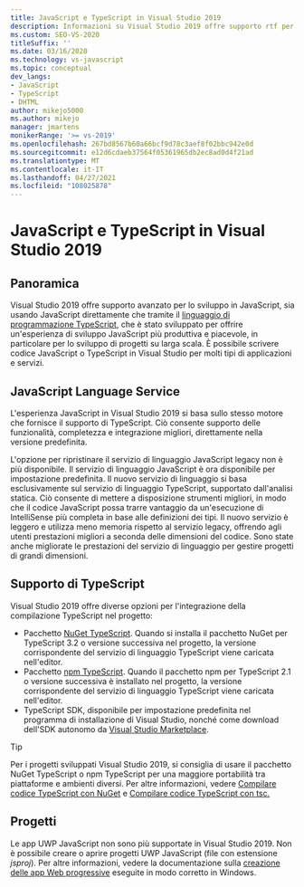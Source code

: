 ```yaml
---
title: JavaScript e TypeScript in Visual Studio 2019
description: Informazioni su Visual Studio 2019 offre supporto rtf per lo sviluppo JavaScript, sia tramite JavaScript direttamente che con il linguaggio di programmazione TypeScript.
ms.custom: SEO-VS-2020
titleSuffix: ''
ms.date: 03/16/2020
ms.technology: vs-javascript
ms.topic: conceptual
dev_langs:
- JavaScript
- TypeScript
- DHTML
author: mikejo5000
ms.author: mikejo
manager: jmartens
monikerRange: '>= vs-2019'
ms.openlocfilehash: 267bd8567b60a66bcf9d78c3aef8f02bbc942e0d
ms.sourcegitcommit: e12d6cdaeb37564f05361965db2ec8ad0d4f21ad
ms.translationtype: MT
ms.contentlocale: it-IT
ms.lasthandoff: 04/27/2021
ms.locfileid: "108025878"
---
```

# <a name="javascript-and-typescript-in-visual-studio-2019"></a>JavaScript e TypeScript in Visual Studio 2019

## <a name="overview"></a>Panoramica

Visual Studio 2019 offre supporto avanzato per lo sviluppo in JavaScript, sia usando JavaScript direttamente che tramite il [linguaggio di programmazione TypeScript](http://www.typescriptlang.org/), che è stato sviluppato per offrire un'esperienza di sviluppo JavaScript più produttiva e piacevole, in particolare per lo sviluppo di progetti su larga scala. È possibile scrivere codice JavaScript o TypeScript in Visual Studio per molti tipi di applicazioni e servizi.

## <a name="javascript-language-service"></a>JavaScript Language Service

L'esperienza JavaScript in Visual Studio 2019 si basa sullo stesso motore che fornisce il supporto di TypeScript. Ciò consente supporto delle funzionalità, completezza e integrazione migliori, direttamente nella versione predefinita.

L'opzione per ripristinare il servizio di linguaggio JavaScript legacy non è più disponibile. Il servizio di linguaggio JavaScript è ora disponibile per impostazione predefinita. Il nuovo servizio di linguaggio si basa esclusivamente sul servizio di linguaggio TypeScript, supportato dall'analisi statica. Ciò consente di mettere a disposizione strumenti migliori, in modo che il codice JavaScript possa trarre vantaggio da un'esecuzione di IntelliSense più completa in base alle definizioni dei tipi. Il nuovo servizio è leggero e utilizza meno memoria rispetto al servizio legacy, offrendo agli utenti prestazioni migliori a seconda delle dimensioni del codice. Sono state anche migliorate le prestazioni del servizio di linguaggio per gestire progetti di grandi dimensioni.

## <a name="typescript-support"></a>Supporto di TypeScript

Visual Studio 2019 offre diverse opzioni per l'integrazione della compilazione TypeScript nel progetto:

* Pacchetto [NuGet TypeScript](https://www.nuget.org/packages/Microsoft.TypeScript.MSBuild). Quando si installa il pacchetto NuGet per TypeScript 3.2 o versione successiva nel progetto, la versione corrispondente del servizio di linguaggio TypeScript viene caricata nell'editor.
* Pacchetto [npm TypeScript](https://www.npmjs.com/package/typescript). Quando il pacchetto npm per TypeScript 2.1 o versione successiva è installato nel progetto, la versione corrispondente del servizio di linguaggio TypeScript viene caricata nell'editor.
* TypeScript SDK, disponibile per impostazione predefinita nel programma di installazione di Visual Studio, nonché come download dell'SDK autonomo da [Visual Studio Marketplace](https://marketplace.visualstudio.com/items?itemName=TypeScriptTeam.typescript-395).

> [!TIP]
> Per i progetti sviluppati Visual Studio 2019, si consiglia di usare il pacchetto NuGet TypeScript o npm TypeScript per una maggiore portabilità tra piattaforme e ambienti diversi. Per altre informazioni, vedere [Compilare codice TypeScript con NuGet](../javascript/compile-typescript-code-nuget.md) e [Compilare codice TypeScript con tsc.](../javascript/compile-typescript-code-npm.md)

## <a name="projects"></a>Progetti

Le app UWP JavaScript non sono più supportate in Visual Studio 2019. Non è possibile creare o aprire progetti UWP JavaScript (file con estensione *jsproj*). Per altre informazioni, vedere la documentazione sulla [ creazione delle app Web progressive](/microsoft-edge/progressive-web-apps-chromium) eseguite in modo corretto in Windows.
